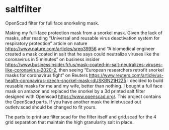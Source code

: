 # saltfilter
OpenScad filter for full face snorkeling mask.

Making my full-face protection mask from a snorkel mask. 
Given the lack of masks, after reading “Universal and reusable virus deactivation system for respiratory protection” article on nature https://www.nature.com/articles/srep39956 and “A biomedical engineer created a mask coated in salt that he says could neutralize viruses like the coronavirus in 5 minutes” on business insider https://www.businessinsider.fr/us/mask-coated-in-salt-neutralizes-viruses-like-coronavirus-2020-2, then seeing “European researchers retrofit snorkel masks for coronavirus fight” on Reuters https://www.reuters.com/article/us-health-coronavirus-czech-snorkel-mask-idUSKBN21H2Z5 I decided to build reusable masks for me and my wife, better than nothing.
I bought a full face mask on amazon and replaced the snorkel by a 3d printed salt filter designed with Openscad https://www.openscad.org/.
This project contains the OpenScad parts.
If you have another mask the inletv.scad out outletv.scad should be changed to fit yours.

The parts to print are filter.scad for the filter itself and grid.scad for the 4 grid separation that maintain the high granularity salt in place.



